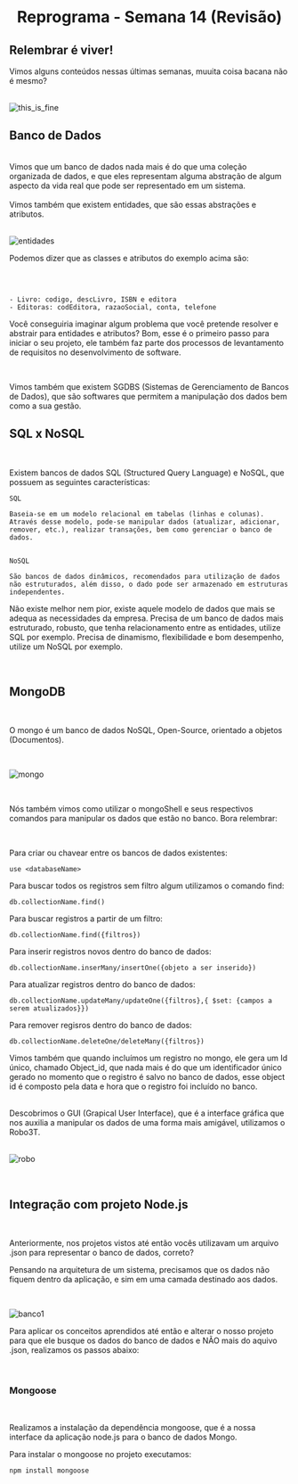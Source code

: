 <h1 align="center">
    <br>
    <p align="center">Reprograma - Semana 14 (Revisão)<p>
</h1>

## Relembrar é viver!

Vimos alguns conteúdos nessas últimas semanas, muuita coisa bacana não é mesmo?
<br />
<br />

![this_is_fine](https://p2.trrsf.com/image/fget/cf/460/0/images.terra.com/2019/12/30/1577718484944.jpg)
<br />

## Banco de Dados
<br />
Vimos que um banco de dados nada mais é do que uma coleção organizada de dados, e que eles representam alguma abstração de algum aspecto da vida real que pode ser representado em um sistema.
<br />
<br />
Vimos também que existem entidades, que são essas abstrações e atributos.

<br />
<br />

![entidades](https://lh3.googleusercontent.com/proxy/DpZxSHUNU98yE9n_C9Qy4VWnSqfywFz0rsrTgC1_snwuPItQkeTvhGp80kxqffiHV4c4gR_JRMyd2UilUomK59OS8X7teYNPnw8T4Jq4GfFj3V78azGp0eO08A)
<br />

Podemos dizer que as classes e atributos do exemplo acima são:

<br />

```

- Livro: codigo, descLivro, ISBN e editora
- Editoras: codEditora, razaoSocial, conta, telefone

```

Você conseguiria imaginar algum problema que você pretende resolver e abstrair para entidades e atributos? Bom, esse é o primeiro passo para iniciar o seu projeto, ele também faz parte dos processos de levantamento de requisitos no desenvolvimento de software.

<br />

Vimos também que existem SGDBS (Sistemas de Gerenciamento de Bancos de Dados), que são softwares que permitem a manipulação dos dados bem como a sua gestão.

## SQL x NoSQL
<br />

Existem bancos de dados SQL (Structured Query Language) e NoSQL, que possuem as seguintes características:

```
SQL

Baseia-se em um modelo relacional em tabelas (linhas e colunas). Através desse modelo, pode-se manipular dados (atualizar, adicionar, remover, etc.), realizar transações, bem como gerenciar o banco de dados.


NoSQL

São bancos de dados dinâmicos, recomendados para utilização de dados não estruturados, além disso, o dado pode ser armazenado em estruturas independentes.

```

Não existe melhor nem pior, existe aquele modelo de dados que mais se adequa as necessidades da empresa. Precisa de um banco de dados mais estruturado, robusto, que tenha relacionamento entre as entidades, utilize SQL por exemplo. Precisa de dinamismo, flexibilidade e bom desempenho, utilize um NoSQL por exemplo.

<br />

## MongoDB
<br />

O mongo é um banco de dados NoSQL, Open-Source, orientado a objetos (Documentos). 

<br />

![mongo](https://media.geeksforgeeks.org/wp-content/uploads/20200203175502/embedded-example.jpg)


<br />

Nós também vimos como utilizar o mongoShell e seus respectivos comandos para manipular os dados que estão no banco. Bora relembrar:

<br />

Para criar ou chavear entre os bancos de dados existentes:

````
use <databaseName>
````

Para buscar todos os registros sem filtro algum utilizamos o comando find:
<br/>

```
db.collectionName.find()
```
Para buscar registros a partir de um filtro:
<br/>

```
db.collectionName.find({filtros})
```
Para inserir registros novos dentro do banco de dados:
<br/>

```
db.collectionName.inserMany/insertOne({objeto a ser inserido})
```
Para atualizar registros dentro do banco de dados:
<br/>

```
db.collectionName.updateMany/updateOne({filtros},{ $set: {campos a serem atualizados}})
```
Para remover regisros dentro do banco de dados:
<br/>

```
db.collectionName.deleteOne/deleteMany({filtros})

```

Vimos também que quando incluímos um registro no mongo, ele gera um Id único, chamado Object_id, que nada mais é do que um identificador único gerado no momento que o registro é salvo no banco de dados, esse object id é composto pela data e hora que o registro foi incluído no banco. 

<br />
Descobrimos o GUI (Grapical User Interface), que é a interface gráfica que nos auxilia a manipular os dados de uma forma mais amigável, utilizamos o Robo3T.
<br/>
<br/>

![robo](https://blog.robomongo.org/content/images/2017/06/atlas_conn_v1.png)

<br />

## Integração com projeto Node.js
<br />

Anteriormente, nos projetos vistos até então vocês utilizavam um arquivo .json para representar o banco de dados, correto?

Pensando na arquitetura de um sistema, precisamos que os dados não fiquem dentro da aplicação, e sim em uma camada destinado aos dados.

<br />

![banco1](https://usemobile.com.br/wp-content/uploads/2020/10/back-end-front-end.jpg)

Para aplicar os conceitos aprendidos até então e alterar o nosso projeto para que ele busque os dados do banco de dados e NÃO mais do aquivo .json, realizamos os passos abaixo:


<br />

### Mongoose
<br />

Realizamos a instalação da dependência mongoose, que é a nossa interface da aplicação node.js para o banco de dados Mongo.

Para instalar o mongoose no projeto executamos:

````
npm install mongoose
`````
